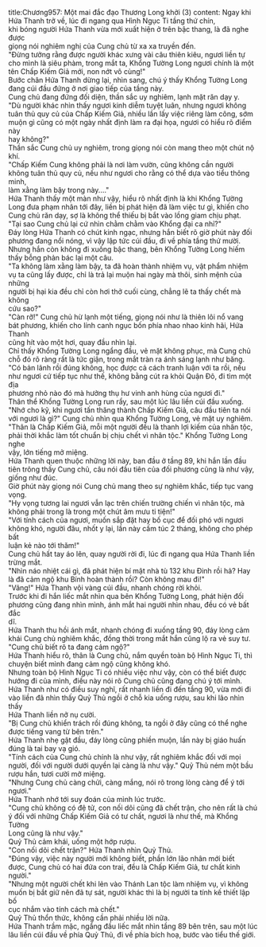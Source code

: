 title:Chương957: Một mai đắc đạo Thương Long khởi (3)
content:
Ngay khi Hứa Thanh trở về, lúc đi ngang qua Hình Ngục Ti tầng thứ chín,<br>khi bóng người Hứa Thanh vừa mới xuất hiện ở trên bậc thang, là đã nghe được<br>giọng nói nghiêm nghị của Cung chủ từ xa xa truyền đến.<br>"Đừng tưởng rằng được người khác xưng vài câu thiên kiêu, ngươi liền tự<br>cho mình là siêu phàm, trong mắt ta, Khổng Tường Long ngươi chính là một<br>tên Chấp Kiếm Giả mới, non nớt vô cùng!"<br>Bước chân Hứa Thanh dừng lại, nhìn sang, chú ý thấy Khổng Tường Long<br>đang cúi đầu đứng ở nơi giao tiếp của tầng này.<br>Cung chủ đang đứng đối diện, thần sắc uy nghiêm, lạnh mặt răn dạy y.<br>"Dù người khác nhìn thấy ngươi kinh diễm tuyệt luân, nhưng ngươi không<br>tuân thủ quy củ của Chấp Kiếm Giả, nhiều lần lấy việc riêng làm công, sớm<br>muộn gì cũng có một ngày nhất định làm ra đại họa, ngươi có hiểu rõ điểm này<br>hay không?"<br>Thần sắc Cung chủ uy nghiêm, trong giọng nói còn mang theo một chút nộ<br>khí.<br>"Chấp Kiếm Cung không phải là nơi làm vườn, cũng không cần người<br>không tuân thủ quy củ, nếu như ngươi cho rằng có thể dựa vào tiểu thông minh,<br>làm xằng làm bậy trong này...."<br>Hứa Thanh thấy một màn như vậy, hiểu rõ nhất định là khi Khổng Tường<br>Long đưa phạm nhân tới đây, liền bị phát hiện đã làm việc tư gì, khiến cho<br>Cung chủ răn dạy, sợ là không thể thiếu bị bắt vào lồng giam chịu phạt.<br>"Tại sao Cung chủ lại cứ nhìn chằm chằm vào Khổng đại ca nhỉ?"<br>Đáy lòng Hứa Thanh có chút kinh ngạc, nhưng hắn biết rõ giờ phút này đối<br>phương đang nổi nóng, vì vậy lập tức cúi đầu, đi về phía tầng thứ mười.<br>Nhưng hắn còn không đi xuống bậc thang, bên Khổng Tường Long hiếm<br>thấy bỗng phản bác lại một câu.<br>"Ta không làm xằng làm bậy, ta đã hoàn thành nhiệm vụ, vật phẩm nhiệm<br>vụ ta cũng lấy được, chỉ là trả lại muộn hai ngày mà thôi, sinh mệnh của những<br>người bị hại kia đều chỉ còn hơi thở cuối cùng, chẳng lẽ ta thấy chết mà không<br>cứu sao?"<br>"Càn rỡ!" Cung chủ hừ lạnh một tiếng, giọng nói như là thiên lôi nổ vang<br>bát phương, khiến cho lính canh ngục bốn phía nhao nhao kinh hãi, Hứa Thanh<br>cũng hít vào một hơi, quay đầu nhìn lại.<br>Chỉ thấy Khổng Tường Long ngẩng đầu, vẻ mặt không phục, mà Cung chủ<br>chỗ đó rõ ràng rất là tức giận, trong mắt tràn ra ánh sáng lạnh như băng.<br>"Có bản lãnh rồi đúng không, học được cả cách tranh luận với ta rồi, nếu<br>như ngươi cứ tiếp tục như thế, không bằng cút ra khỏi Quận Đô, đi tìm một địa<br>phương nhỏ nào đó mà hưởng thụ hư vinh anh hùng của ngươi đi."<br>Thân thể Khổng Tường Long run rẩy, sau một lúc lâu liền cúi đầu xuống.<br>"Nhớ cho kỹ, khi ngươi tấn thăng thành Chấp Kiếm Giả, câu đầu tiên ta nói<br>với ngươi là gì?" Cung chủ nhìn qua Khổng Tường Long, vẻ mặt uy nghiêm.<br>"Thân là Chấp Kiếm Giả, mỗi một người đều là thanh lợi kiếm của nhân tộc,<br>phải thời khắc làm tốt chuẩn bị chịu chết vì nhân tộc." Khổng Tường Long nghe<br>vậy, lớn tiếng mở miệng.<br>Hứa Thanh quen thuộc những lời này, ban đầu ở tầng 89, khi hắn lần đầu<br>tiên trông thấy Cung chủ, câu nói đầu tiên của đối phương cũng là như vậy,<br>giống như đúc.<br>Giờ phút này giọng nói Cung chủ mang theo sự nghiêm khắc, tiếp tục vang<br>vọng.<br>"Hy vọng tương lai ngươi vẫn lạc trên chiến trường chiến vì nhân tộc, mà<br>không phải trong là trong một chút âm mưu ti tiện!"<br>"Với tính cách của ngươi, muốn sắp đặt hay bố cục để đối phó với ngươi<br>không khó, người đâu, nhốt y lại, lần này cấm túc 2 tháng, không cho phép bất<br>luận kẻ nào tới thăm!"<br>Cung chủ hất tay áo lên, quay người rời đi, lúc đi ngang qua Hứa Thanh liền<br>trừng mắt.<br>"Nhìn náo nhiệt cái gì, đã phát hiện bí mật nhà tù 132 khu Đinh rồi hả? Hay<br>là đã cảm ngộ khu Bính hoàn thành rồi? Còn không mau đi!"<br>"Vâng!" Hứa Thanh vội vàng cúi đầu, nhanh chóng rời khỏi.<br>Trước khi đi hắn liếc mắt nhìn qua bên Khổng Tường Long, phát hiện đối<br>phương cũng đang nhìn mình, ánh mắt hai người nhìn nhau, đều có vẻ bất đắc<br>dĩ.<br>Hứa Thanh thu hồi ánh mắt, nhanh chóng đi xuống tầng 90, đáy lòng cảm<br>khái Cung chủ nghiêm khắc, đồng thời trong mắt hắn cũng lộ ra vẻ suy tư.<br>"Cung chủ biết rõ ta đang cảm ngộ?"<br>Hứa Thanh hiểu rõ, thân là Cung chủ, nắm quyền toàn bộ Hình Ngục Ti, thì<br>chuyện biết mình đang cảm ngộ cũng không khó.<br>Nhưng toàn bộ Hình Ngục Ti có nhiều việc như vậy, còn có thể biết được<br>hướng đi của mình, điều này nói rõ Cung chủ cũng đang chú ý tới mình.<br>Hứa Thanh như có điều suy nghĩ, rất nhanh liền đi đến tầng 90, vừa mới đi<br>vào liền đã nhìn thấy Quỷ Thủ ngồi ở chỗ kia uống rượu, sau khi lão nhìn thấy<br>Hứa Thanh liền nở nụ cười.<br>"Bị Cung chủ khiển trách rồi đúng không, ta ngồi ở đây cũng có thể nghe<br>được tiếng vang từ bên trên."<br>Hứa Thanh nhẹ gật đầu, đáy lòng cũng phiền muộn, lần này bị giáo huấn<br>đúng là tai bay vạ gió.<br>"Tính cách của Cung chủ chính là như vậy, rất nghiêm khắc đối với mọi<br>người, đối với người dưới quyền lại càng là như vậy." Quỷ Thủ ném một bầu<br>rượu hắn, tươi cười mở miệng.<br>"Nhưng Cung chủ càng chửi, càng mắng, nói rõ trong lòng càng để ý tới<br>ngươi."<br>Hứa Thanh nhớ tới suy đoán của mình lúc trước.<br>"Cung chủ không có đệ tử, con nối dõi cũng đã chết trận, cho nên rất là chú<br>ý đối với những Chấp Kiếm Giả có tư chất, ngươi là như thế, mà Khổng Tường<br>Long cũng là như vậy."<br>Quỷ Thủ cảm khái, uống một hớp rượu.<br>"Con nối dõi chết trận?" Hứa Thanh nhìn Quỷ Thủ.<br>"Đúng vậy, việc này người mới không biết, phần lớn lão nhân mới biết<br>được, Cung chủ có hai đứa con trai, đều là Chấp Kiếm Giả, tư chất kinh người."<br>"Nhưng một người chết khi lẻn vào Thánh Lan tộc làm nhiệm vụ, vì không<br>muốn bị bắt giữ nên đã tự sát, người khác thì là bị người ta tính kế thiết lập bố<br>cục nhắm vào tính cách mà chết."<br>Quỷ Thủ thổn thức, không cần phải nhiều lời nữa.<br>Hứa Thanh trầm mặc, ngẩng đầu liếc mắt nhìn tầng 89 bên trên, sau một lúc<br>lâu liền cúi đầu về phía Quỷ Thủ, đi về phía bích hoạ, bước vào tiểu thế giới.